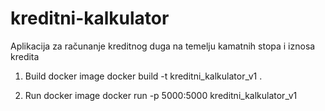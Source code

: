 # kreditni-kalkulator
Aplikacija za računanje kreditnog duga na temelju kamatnih stopa i iznosa kredita



1. Build docker image
    docker build -t kreditni_kalkulator_v1 .

2. Run docker image
    docker run -p 5000:5000 kreditni_kalkulator_v1